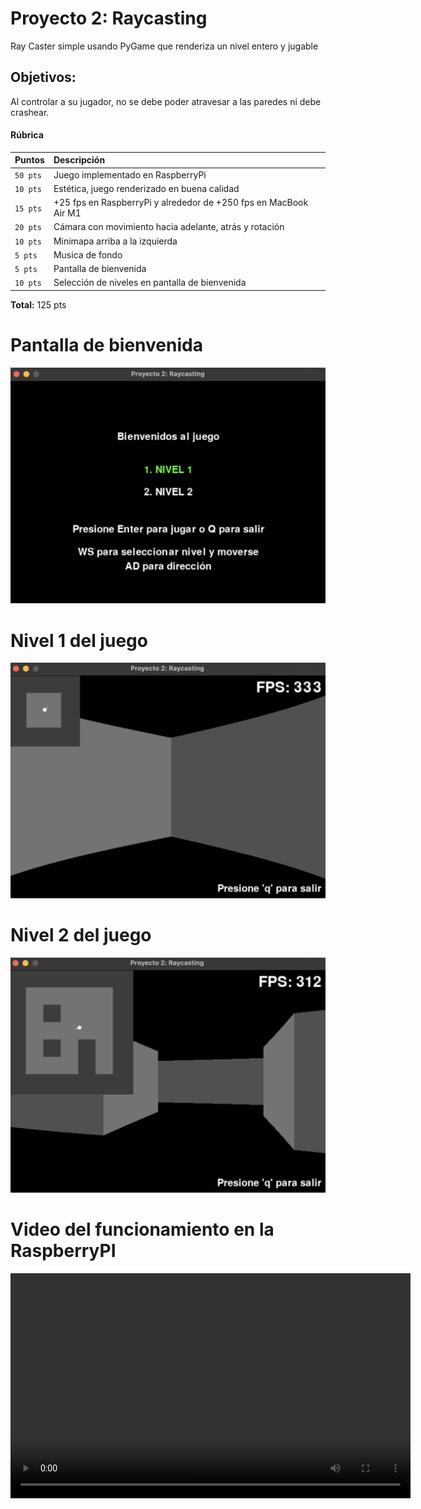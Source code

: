 # Proyecto 2: Raycasting
Ray Caster simple usando PyGame que renderiza un nivel entero y jugable

## Objetivos:
Al controlar a su jugador, no se debe poder atravesar a las paredes ni debe crashear.

#### Rúbrica

| Puntos | Descripción                     |
| :-------- | :-------------------------------- |
| `50 pts`      | Juego implementado en RaspberryPi |
| `10 pts`      | Estética, juego renderizado en buena calidad |
| `15 pts`      | +25 fps en RaspberryPi y alrededor de +250 fps en MacBook Air M1|
| `20 pts`      | Cámara con movimiento hacia adelante, atrás y rotación|
| `10 pts`      | Minimapa arriba a la izquierda  |
| `5 pts`       | Musica de fondo |
| `5 pts`       | Pantalla de bienvenida |
| `10 pts`      | Selección de niveles en pantalla de bienvenida |

**Total:** 125 pts

# Pantalla de bienvenida
![img1](readme-media/welcome_screen.png)

# Nivel 1 del juego
![img2](readme-media/level_1.png)

# Nivel 2 del juego
![img3](readme-media/level_2.png)

# Video del funcionamiento en la RaspberryPI
<video width="640" height="360" controls>
  <source src="readme-media/video.mp4" type="video/mp4">
</video>
